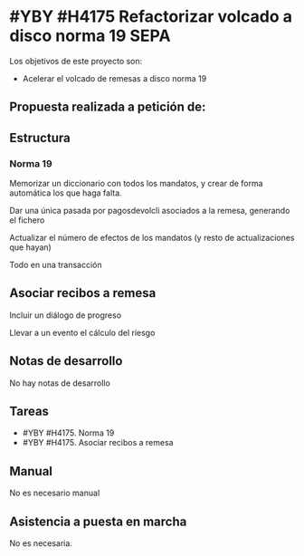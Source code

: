 # #YBY #H4175 Refactorizar volcado a disco norma 19 SEPA

Los objetivos de este proyecto son:
+ Acelerar el volcado de remesas a disco norma 19

## Propuesta realizada a petición de:


## Estructura

### Norma 19
Memorizar un diccionario con todos los mandatos, y crear de forma automática los que haga falta.

Dar una única pasada por pagosdevolcli asociados a la remesa, generando el fichero

Actualizar el número de efectos de los mandatos (y resto de actualizaciones que hayan)

Todo en una transacción

## Asociar recibos a remesa

Incluir un diálogo de progreso

Llevar a un evento el cálculo del riesgo

## Notas de desarrollo
No hay notas de desarrollo

## Tareas
* #YBY #H4175. Norma 19
* #YBY #H4175. Asociar recibos a remesa

## Manual
No es necesario manual

## Asistencia a puesta en marcha
No es necesaria.

